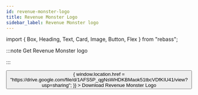 ```yaml
---
id: revenue-monster-logo
title: Revenue Monster Logo
sidebar_label: Revenue Monster logo
---
```


import { Box, Heading, Text, Card, Image, Button, Flex } from "rebass";

:::note
Get Revenue Monster logo

:::

<Flex justifyContent="center">
  <Button
    width="100%"
    sx={{
      ":hover": {
        backgroundColor: "blue",
      },
      backgroundColor: "#528ef7",
      borderRadius: 15,
      cursor:"pointer",
    }}
    onClick={() => {
      window.location.href =
        "https://drive.google.com/file/d/1AFS5P_qgNsWHDKBMaok51tbcVDfKIU41/view?usp=sharing";
    }}
  >
    Download Revenue Monster Logo
  </Button>
</Flex>
